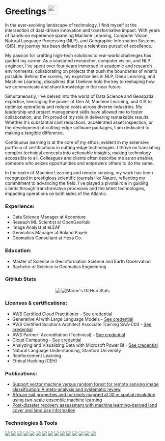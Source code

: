 # Greetings <img src="https://raw.githubusercontent.com/MartinHeinz/MartinHeinz/master/wave.gif" width="30px">

In the ever-evolving landscape of technology, I find myself at the intersection of data-driven innovation and transformative impact. With years of hands-on experience spanning Machine Learning, Computer Vision, Natural Language Processing (NLP), and Geographic Information Systems (GIS), my journey has been defined by a relentless pursuit of excellence.

My passion for crafting high-tech solutions to real-world challenges has guided my career. As a seasoned researcher, computer vision, and NLP engineer, I've spent over four years immersed in academic and research environments, collaborating on projects that push the boundaries of what's possible. Behind the scenes, my expertise lies in NLP, Deep Learning, and Machine Learning, disciplines that I believe hold the key to reshaping how we communicate and share knowledge in the near future.

Simultaneously, I've delved into the world of Data Science and Geospatial expertise, leveraging the power of Gen AI, Machine Learning, and GIS to optimize operations and reduce costs across diverse industries. My leadership and project management skills have allowed me to foster collaboration, and I'm proud of my role in delivering remarkable results. Whether it's substantial cost reductions, accelerated asset inspection, or the development of cutting-edge software packages, I am dedicated to making a tangible difference.

Continuous learning is at the core of my ethos, evident in my extensive portfolio of certifications in cutting-edge technologies. I thrive on translating complex technical concepts into actionable insights, making technology accessible to all. Colleagues and clients often describe me as an enabler, someone who seizes opportunities and empowers others to do the same.

In the realm of Machine Learning and remote sensing, my work has been recognized in prestigious scientific journals like Nature, reflecting my commitment to advancing the field. I've played a pivotal role in guiding clients through transformative processes and the latest technologies, impacting operations on both sides of the Atlantic.



### Experience:

* Data Science Manager at Accenture 
* Reseach ML Scientist at OpenGeoHub
* Image Analyst at eLEAF
* Geomatics Manager at Boland Payeh
* Geomatics Consultant at Hexa Co.

### Education:
* Master of Science in Geoinformation Science and Earth Observation
* Bachelor of Science in Geomatics Engineering

### GitHub Stats

<p align="center"   >

  <img align="center" src="https://github-readme-stats.vercel.app/api/top-langs/?username=mohammadreza-sheykhmousa&hide=java,html,tex&title_color=ffffff&text_color=c9cacc&icon_color=2bbc8a&bg_color=1d1f21&langs_count=3" />

  <img align="center" src="https://github-readme-stats.vercel.app/api?username=mohammadreza-sheykhmousa&show_icons=true&line_height=27&count_private=true&title_color=ffffff&text_color=c9cacc&icon_color=2bbc8a&bg_color=1d1f21" alt="Martin's GitHub Stats" />

</p>     

### Licenses & certifications:

* AWS Certified Cloud Practitioner -  [See credential](https://www.credly.com/badges/8ba8e1ce-576f-4a2e-85c6-44bd1de22225?source=linked_in_profile)
* Generative AI with Large Language Models - [See credential](https://www.coursera.org/account/accomplishments/verify/EW9TFLB7YPEH)
* AWS Certified Solutions Architect Associate Training SAA-C03 - [See credential](https://www.udemy.com/certificate/UC-e538437e-dc3e-437c-afc3-bad2c32c540b) 
* AWS Partner: Accreditation (Technical) - [See credential](https://www.credly.com/badges/76a0b884-ff70-4193-852d-dd363c58b134?source=linked_in_profile) 
* Cloud Computing - [See credential](https://https://verify.acloud.guru/C1D5DC8EF163) 
* Analyzing and Visualizing Data with Microsoft Power BI - [See credential](https://www.coursera.org/account/accomplishments/verify/NZNMGPG2MRQE?utm_source=ln&utm_medium=certificate&utm_content=cert_image&utm_campaign=pdf_header_button&utm_product=project) 
* Natural Language Understanding, Stanford University 
* Reinforcement Learning
* Ethical Hacking (CEH)


### Publications:
* [Support vector machine versus random forest for remote sensing image classification: A meta-analysis and systematic review](https://ieeexplore.ieee.org/abstract/document/9206124/)
* [African soil properties and nutrients mapped at 30 m spatial resolution using two-scale ensemble machine learning](https://www.nature.com/articles/s41598-021-85639-y)
* [Post-disaster recovery assessment with machine learning-derived land cover and land use information](https://www.mdpi.com/2072-4292/11/10/1174)




### Technologies & Tools
![](https://img.shields.io/badge/<OS>-<Linux>-informational?style=flat&logo=<LOGO_NAME>&logoColor=white&color=2bbc8a)
![](https://img.shields.io/badge/<Code>-<Python>-informational?style=flat&logo=<LOGO_NAME>&logoColor=white&color=2bbc8a)
![](https://img.shields.io/badge/<Code>-<C++>-informational?style=flat&logo=<LOGO_NAME>&logoColor=white&color=2bbc8a)
![](https://img.shields.io/badge/<Code>-<JAVA>-informational?style=flat&logo=<LOGO_NAME>&logoColor=white&color=2bbc8a)
![](https://img.shields.io/badge/<Code>-<HTML>-informational?style=flat&logo=<LOGO_NAME>&logoColor=white&color=2bbc8a)
![](https://img.shields.io/badge/<Framework>-<Tensorflow>-informational?style=flat&logo=<LOGO_NAME>&logoColor=white&color=2bbc8a)
![](https://img.shields.io/badge/<Tools>-<Docker>-informational?style=flat&logo=<LOGO_NAME>&logoColor=white&color=2bbc8a)
![](https://img.shields.io/badge/<Tools>-<Kubernetes>-informational?style=flat&logo=<LOGO_NAME>&logoColor=white&color=2bbc8a)
![](https://img.shields.io/badge/<WorkloadManager>-<Slurm>-informational?style=flat&logo=<LOGO_NAME>&logoColor=white&color=2bbc8a)
![](https://img.shields.io/badge/<Library>-<OpenCV>-informational?style=flat&logo=<LOGO_NAME>&logoColor=white&color=2bbc8a)
![](https://img.shields.io/badge/<Library>-<HuggingFace>-informational?style=flat&logo=<LOGO_NAME>&logoColor=white&color=2bbc8a)
![](https://img.shields.io/badge/<Library>-<Matplotlib>-informational?style=flat&logo=<LOGO_NAME>&logoColor=white&color=2bbc8a)
![](https://img.shields.io/badge/<Library>-<scikit-learn>-informational?style=flat&logo=<LOGO_NAME>&logoColor=white&color=2bbc8a)
![](https://img.shields.io/badge/<Library>-<Pandas>-informational?style=flat&logo=<LOGO_NAME>&logoColor=white&color=2bbc8a)
![](https://img.shields.io/badge/<Library>-<SQLite>-informational?style=flat&logo=<LOGO_NAME>&logoColor=white&color=2bbc8a)



